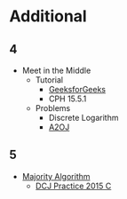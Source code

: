 # Additional

## 4
  * Meet in the Middle
    * Tutorial
      * [GeeksforGeeks](http://www.geeksforgeeks.org/meet-in-the-middle/)
      * CPH 15.5.1
    * Problems
      * Discrete Logarithm
      * [A2OJ](https://a2oj.com/category?ID=30)

## 5
  * [Majority Algorithm](https://en.wikipedia.org/wiki/Boyer%E2%80%93Moore_majority_vote_algorithm)
    * [DCJ Practice 2015 C](https://code.google.com/codejam/contest/4264486/dashboard#s=p2)
